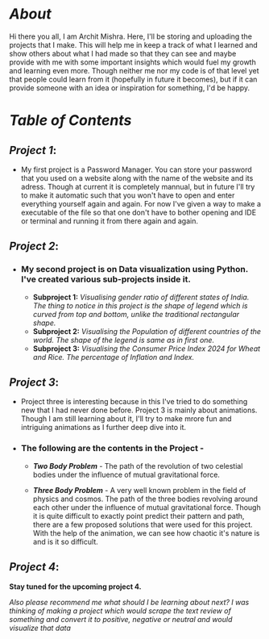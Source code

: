 # *About*

Hi there you all, I am Archit Mishra. Here, I'll be storing and uploading the projects that I make. This will help me in keep a track of what I learned and show others about what I had made so that they can see and maybe provide with me with some important insights which would fuel my growth and learning even more. Though neither me nor my code is of that level yet that people could learn from it (hopefully in future it becomes), but if it can provide someone with an idea or inspiration for something, I'd be happy.

# ***Table of Contents***

## ***Project 1***:
   - My first project is a Password Manager. You can store your password that you used on a website along with the name of the website and its adress. Though at current it is completely mannual, but in future I'll try to make it automatic such that you won't have to open and enter everything yourself again and again. For now I've given a way to make a executable of the file so that one don't have to bother opening and IDE or terminal and running it from there again and again.
 
## ***Project 2***:
- ### My second project is on Data visualization using Python. I've created various sub-projects inside it.
   - **Subproject 1:** *Visualising gender ratio of different states of India. The thing to notice in this project is the shape of legend which is curved from top and  bottom, unlike the traditional rectangular shape.*
   - **Subproject 2:** *Visualising the Population of different countries of the world. The shape of the legend is same as in first one.*
   - **Subproject 3:** *Visualising the Consumer Price Index 2024 for Wheat and Rice. The percentage of Inflation and Index.* 
## ***Project 3***:
   -  Project three is interesting because in this I've tried to do something new that I had never done before. Project 3 is mainly about animations. Though I am still learning about it, I'll try to make mrore fun and intriguing animations as I further deep dive into it.

   - ### The following are the contents in the Project -
     - ***Two Body Problem*** - The path of the revolution of two celestial bodies under the influence of mutual gravitational force.

     - ***Three Body Problem*** - A very well known problem in the field of physics and cosmos. The path of the three bodies revolving around each other under the influence of mutual gravitational force. Though it is quite difficult to exactly point predict their pattern and path, there are a few proposed solutions that were used for this project. With the help of the animation, we can see how chaotic it's nature is and is it so difficult.

## ***Project 4***:

**Stay tuned for the upcoming project 4.**

*Also please recommend me what should I be learning about next? I was thinking of making a project which would scrape the text review of something and convert it to positive, negative or neutral and would visualize that data*